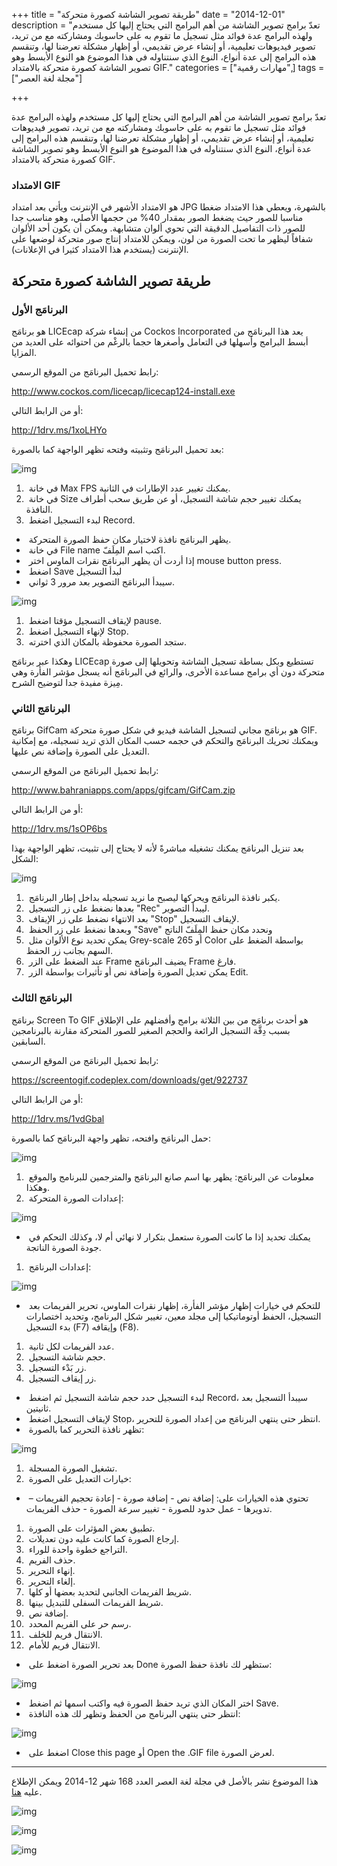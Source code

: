 +++
title = "طريقة تصوير الشاشة كصورة متحركة"
date = "2014-12-01"
description = "تعدّ برامج تصوير الشاشة من أهم البرامج التي يحتاج إليها كل مستخدم ولهذه البرامج عدة فوائد مثل تسجيل ما تقوم به على حاسوبك ومشاركته مع من تريد، تصوير فيديوهات تعليمية، أو إنشاء عرض تقديمي، أو إظهار مشكلة تعرضنا لها، وتنقسم هذه البرامج إلى عدة أنواع، النوع الذي سنتناوله في هذا الموضوع هو النوع الأبسط وهو تصوير الشاشة كصورة متحركة بالامتداد GIF."
categories = ["مهارات رقمية",]
tags = ["مجلة لغة العصر"]


+++

تعدّ برامج تصوير الشاشة من أهم البرامج التي يحتاج إليها كل مستخدم ولهذه البرامج عدة فوائد مثل تسجيل ما تقوم به على حاسوبك ومشاركته مع من تريد، تصوير فيديوهات تعليمية، أو إنشاء عرض تقديمي، أو إظهار مشكلة تعرضنا لها، وتنقسم هذه البرامج إلى عدة أنواع، النوع الذي سنتناوله في هذا الموضوع هو النوع الأبسط وهو تصوير الشاشة كصورة متحركة بالامتداد GIF.

### الامتداد GIF

هو الامتداد الأشهر في الإنترنت ويأتي بعد امتداد JPG بالشهرة، ويعطي هذا الامتداد ضغطا مناسبا للصور حيث يضغط الصور بمقدار 40% من حجمها الأصلي، وهو مناسب جدا للصور ذات التفاصيل الدقيقة التي تحوي ألوان متشابهة. ويمكن أن يكون أحد الألوان شفافاً ليظهر ما تحت الصورة من لون، ويمكن للامتداد إنتاج صور متحركة لوضعها على الإنترنت (يستخدم هذا الامتداد كثيرا في الإعلانات).

## طريقة تصوير الشاشة كصورة متحركة

### البرنامَج الأول

هو برنامَج LICEcap من إنشاء شركة Cockos Incorporated يعد هذا البرنامَج من أبسط البرامج وأسهلها في التعامل وأصغرها حجما بالرغْم من احتوائه على العديد من المزايا.

رابط تحميل البرنامَج من الموقع الرسمي:

http://www.cockos.com/licecap/licecap124-install.exe

أو من الرابط التالي:

http://1drv.ms/1xoLHYo

بعد تحميل البرنامَج وتثبيته وفتحه تظهر الواجهة كما بالصورة:

![img](images/1.jpg)

1. ​ في خانة Max FPS يمكنك تغيير عدد الإطارات في الثانية.
2. ​ في خانة Size يمكنك تغيير حجم شاشة التسجيل، أو عن طريق سحب أطراف النافذة.
3. ​ لبدء التسجيل اضغط Record.

-   ​ يظهر البرنامَج نافذة لاختيار مكان حفظ الصورة المتحركة.
-   ​ في خانة File name اكتب اسم المِلَفّ.
-   ​ إذا أردت أن يظهر البرنامَج نقرات الماوس اختر mouse button press.
-   ​ اضغط Save لبدأ التسجيل
-   ​ سيبدأ البرنامَج التصوير بعد مرور 3 ثواني.

![img](images/2.jpg)

1. ​ لإيقاف التسجيل مؤقتا اضغط pause.
2. ​ لإنهاء التسجيل اضغط Stop.
3. ​ ستجد الصورة محفوظة بالمكان الذي اخترته.

وهكذا عبر برنامَج LICEcap تستطيع وبكل بساطة تسجيل الشاشة وتحويلها إلى صورة متحركة دون أي برامج مساعدة الأخرى، والرائع في البرنامَج أنه يسجل مؤشر الفأرة وهي مِيزة مفيدة جدا لتوضيح الشرح.

### البرنامَج الثاني

برنامَج GifCam هو برنامَج مجاني لتسجيل الشاشة فيديو في شكل صورة متحركة GIF. ويمكنك تحريك البرنامَج والتحكم في حجمه حسب المكان الذي تريد تسجيله، مع إمكانية التعديل على الصورة وإضافة نص عليها.

رابط تحميل البرنامَج من الموقع الرسمي:

http://www.bahraniapps.com/apps/gifcam/GifCam.zip

أو من الرابط التالي:

http://1drv.ms/1sOP6bs

بعد تنزيل البرنامَج يمكنك تشغيله مباشرةً لأنه لا يحتاج إلى تثبيت، تظهر الواجهة بهذا الشكل:

![img](images/3.jpg)

1. ​ يكبر نافذة البرنامَج ويحركها ليصبح ما نريد تسجيله بداخل إطار البرنامَج.
2. ​ بعدها نضغط على زر التسجيل "Rec" ليبدأ التصوير.
3. ​ بعد الانتهاء نضغط على زر الإيقاف "Stop" لإيقاف التسجيل.
4. ​ وبعدها نضغط على زر الحفظ "Save" ونحدد مكان حفظ المِلَفّ الناتج
5. ​ يمكن تحديد نوع الألوان مثل Grey-scale أو 265 Color بواسطة الضغط على السهم بجانب زر الحفظ.
6. ​ عند الضغط على الزر Frame يضيف البرنامَج Frame فارغ.
7. ​ يمكن تعديل الصورة وإضافة نص أو تأثيرات بواسطة الزر Edit.

### البرنامَج الثالث

برنامَج Screen To GIF هو أحدث برنامَج من بين الثلاثة برامج وأفضلهم على الإطلاق بسبب دِقَّة التسجيل الرائعة والحجم الصغير للصور المتحركة مقارنة بالبرنامجين السابقين.

رابط تحميل البرنامَج من الموقع الرسمي:

https://screentogif.codeplex.com/downloads/get/922737

أو من الرابط التالي:

http://1drv.ms/1vdGbal

حمل البرنامَج وافتحه، تظهر واجهة البرنامَج كما بالصورة:

![img](images/4.jpg)

1. ​ معلومات عن البرنامَج: يظهر بها اسم صانع البرنامَج والمترجمين للبرنامج والموقع وهكذا.
2. ​ إعدادات الصورة المتحركة:

![img](images/5.jpg)

-   ​ يمكنك تحديد إذا ما كانت الصورة ستعمل بتكرار لا نهائي أم لا، وكذلك التحكم في جودة الصورة الناتجة.

1. ​ إعدادات البرنامَج:

![img](images/6.jpg)

-   ​ للتحكم في خيارات إظهار مؤشر الفأرة، إظهار نقرات الماوس، تحرير الفريمات بعد التسجيل، الحفظ أوتوماتيكيا إلى مجلد معين، تغيير شكل البرنامج، وتحديد اختصارات بدء التسجيل (F7) وإيقافه (F8).

1. ​ عدد الفريمات لكل ثانية.
2. ​ حجم شاشة التسجيل.
3. ​ زر بَدْء التسجيل.
4. ​ زر إيقاف التسجيل.

-   ​ لبدء التسجيل حدد حجم شاشة التسجيل ثم اضغط Record، سيبدأ التسجيل بعد ثانيتين.
-   ​ لإيقاف التسجيل اضغط Stop، انتظر حتى ينتهي البرنامَج من إعداد الصورة للتحرير.
-   ​ تظهر نافذة التحرير كما بالصورة:

![img](images/7.jpg)

1. ​ تشغيل الصورة المسجلة.
2. ​ خيارات التعديل على الصورة:

-   ​ تحتوي هذه الخيارات على: إضافة نص - إضافة صورة - إعادة تحجيم الفريمات – تدويرها - عمل حدود للصورة - تغيير سرعة الصورة - حذف الفريمات.

1. ​ تطبيق بعض المؤثرات على الصورة.
2. ​ إرجاع الصورة كما كانت عليه دون تعديلات.
3. ​ التراجع خطوة واحدة للوراء.
4. ​ حذف الفريم.
5. ​ إنهاء التحرير.
6. ​ إلغاء التحرير.
7. ​ شريط الفريمات الجانبي لتحديد بعضها أو كلها.
8. ​ شريط الفريمات السفلى للتبديل بينها.
9. ​ إضافة نص.
10. ​ رسم حر على الفريم المحدد.
11. ​ الانتقال فريم للخلف.
12. ​ الانتقال فريم للأمام.

-   ​ بعد تحرير الصورة اضغط على Done ستظهر لك نافذة حفظ الصورة:

![img](images/8.jpg)

-   ​ اختر المكان الذي تريد حفظ الصورة فيه واكتب اسمها ثم اضغط Save.
-   ​ انتظر حتى ينتهي البرنامج من الحفظ وتظهر لك هذه النافذة:

![img](images/9.jpg)

-   ​ اضغط على Close this page أو Open the .GIF file لعرض الصورة.

---

هذا الموضوع نشر باﻷصل في مجلة لغة العصر العدد 168 شهر 12-2014 ويمكن الإطلاع عليه [هنا](https://drive.google.com/file/d/1phgmKYbo9njwesQrd6qrHUpEkEtg359X/view?usp=sharing).

![img](images/168-1.png)

![img](images/168-2.png)

![img](images/168-3.png)
